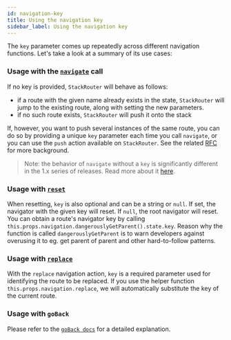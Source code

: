 ```yaml
---
id: navigation-key
title: Using the navigation key
sidebar_label: Using the navigation key
---
```


The `key` parameter comes up repeatedly across different navigation functions. Let's take a look at a summary of its use cases:

### Usage with the [`navigate`](navigation-actions.md#navigate) call

If no key is provided, `StackRouter` will behave as follows:

* if a route with the given name already exists in the state, `StackRouter` will jump to the existing route, along with setting the new parameters.
* if no such route exists, `StackRouter` will push it onto the stack

If, however, you want to push several instances of the same route, you can do so by providing a unique `key` parameter each time you call `navigate`, or you can use the `push` action available on `StackRouter`. See the related [RFC](https://github.com/react-navigation/rfcs/blob/master/text/0004-less-pushy-navigate.md) for more background.

> Note: the behavior of `navigate` without a `key` is significantly different in the 1.x series of releases. Read more about it [here](https://gist.github.com/vonovak/ef72f5efe1d36742de8968ff6a708985).

### Usage with [`reset`](navigation-actions.md#reset)

When resetting, `key` is also optional and can be a string or `null`. If set, the navigator with the given key will reset. If `null`, the root navigator will reset. You can obtain a route's navigator key by calling `this.props.navigation.dangerouslyGetParent().state.key`. Reason why the function is called `dangerouslyGetParent` is to warn developers against overusing it to eg. get parent of parent and other hard-to-follow patterns.

### Usage with [`replace`](navigation-actions.md#replace)

With the `replace` navigation action, `key` is a required parameter used for identifying the route to be replaced. If you use the helper function `this.props.navigation.replace`, we will automatically substitute the key of the current route.

### Usage with `goBack`

Please refer to the [`goBack docs`](navigation-prop.md#goback-close-the-active-screen-and-move-back) for a detailed explanation.
